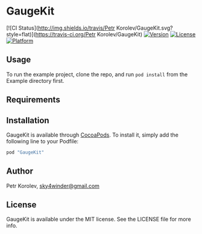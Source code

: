 # GaugeKit

[![CI Status](http://img.shields.io/travis/Petr Korolev/GaugeKit.svg?style=flat)](https://travis-ci.org/Petr Korolev/GaugeKit)
[![Version](https://img.shields.io/cocoapods/v/GaugeKit.svg?style=flat)](http://cocoapods.org/pods/GaugeKit)
[![License](https://img.shields.io/cocoapods/l/GaugeKit.svg?style=flat)](http://cocoapods.org/pods/GaugeKit)
[![Platform](https://img.shields.io/cocoapods/p/GaugeKit.svg?style=flat)](http://cocoapods.org/pods/GaugeKit)

## Usage

To run the example project, clone the repo, and run `pod install` from the Example directory first.

## Requirements

## Installation

GaugeKit is available through [CocoaPods](http://cocoapods.org). To install
it, simply add the following line to your Podfile:

```ruby
pod "GaugeKit"
```

## Author

Petr Korolev, sky4winder@gmail.com

## License

GaugeKit is available under the MIT license. See the LICENSE file for more info.
